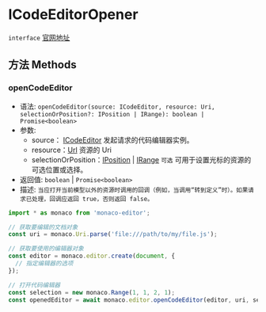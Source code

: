 # ICodeEditorOpener
`interface` [官网地址](https://microsoft.github.io/monaco-editor/docs.html#interfaces/editor.ICodeEditorOpener.html)

## 方法 Methods

### openCodeEditor
+ 语法: `openCodeEditor(source: ICodeEditor, resource: Uri, selectionOrPosition?: IPosition | IRange): boolean | Promise<boolean>`
+ 参数: 
  + source： [ICodeEditor](ICodeEditor.md) 发起请求的代码编辑器实例。
  + resource：[Url](../../global/classes/Url.md) 资源的 Uri
  + selectionOrPosition：[IPosition](../../global/interfaces/IPosition.md) | [IRange](../../global/interfaces/IRange.md) `可选` 可用于设置光标的资源的可选位置或选择。
+ 返回值: `boolean` | `Promise<boolean>`
+ 描述: `当应打开当前模型以外的资源时调用的回调（例如，当调用“转到定义”时）。如果请求已处理，回调应返回 true，否则返回 false。`

``` javascript
import * as monaco from 'monaco-editor';

// 获取要编辑的文档对象
const uri = monaco.Uri.parse('file:///path/to/my/file.js');

// 获取要使用的编辑器对象
const editor = monaco.editor.create(document, {
  // 指定编辑器的选项
});

// 打开代码编辑器
const selection = new monaco.Range(1, 1, 2, 1);
const openedEditor = await monaco.editor.openCodeEditor(editor, uri, selection);

```